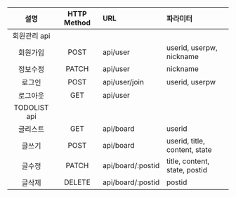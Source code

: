 설명 |HTTP Method |  URL | 파라미터 
|:----:|:----:|:---|:----|
회원관리 api|
회원가입 |  POST    | api/user          | userid, userpw, nickname
정보수정 |  PATCH   | api/user          | nickname
로그인   |  POST    | api/user/join     | userid, userpw
로그아웃 |  GET     | api/user          | 
TODOLIST api|
글리스트|GET| api/board|userid
글쓰기|POST| api/board|userid, title, content, state
글수정|PATCH| api/board/:postid | title, content, state, postid
글삭제|DELETE| api/board/:postid | postid